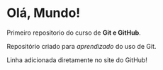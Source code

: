 # Olá, Mundo!
 Primeiro repositorio do curso de **Git e GitHub**.

 Repositório criado para *aprendizado* do uso de Git.

 Linha adicionada diretamente no site do GitHub!
